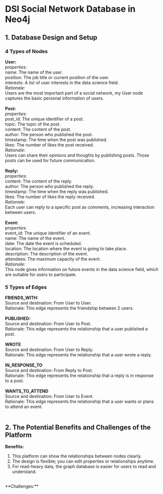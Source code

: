 # DSI Social Network Database in Neo4j

## 1. Database Design and Setup
### 4 Types of Nodes
**User:** <br>
*properties:* <br>
name: The name of the user. <br>
position: The job title or current position of the user. <br>
interests: A list of user interests in the data science field. <br>
*Rationale:*  <br>
Users are the most important part of a social network, my User node captures the basic personal information of users. <br>
<br>
**Post:** <br>
*properties:* <br>
post_id: The unique identifier of a post. <br>
topic: The topic of the post. <br>
content: The content of the post. <br>
author: The person who published the post. <br>
timestamp: The time when the post was published. <br>
likes: The number of likes the post received. <br>
*Rationale:* <br>
Users can share their opinions and thoughts by publishing posts. Those posts can be used for future communication. <br>
<br>
**Reply:** <br>
*properties:* <br>
content: The content of the reply. <br>
author: The person who published the reply. <br>
timestamp: The time when the reply was published. <br>
likes: The number of likes the reply received. <br>
*Rationale:* <br>
Each user can reply to a specific post as comments, increasing interaction between users. <br>
<br>
**Event:** <br>
*properties:* <br>
event_id: The unique identifier of an event. <br>
name: The name of the event. <br>
date: The date the event is scheduled. <br>
location: The location where the event is going to take place. <br>
description: The description of the event. <br>
attendees: The maximum capacity of the event. <br>
*Rationale:* <br>
This node gives information on future events in the data science field, which are suitable for users to participate. <br>

### 5 Types of Edges
**FRIENDS_WITH:** <BR>
Source and destination: From User to User. <br>
Rationale: This edge represents the friendship between 2 users. <br>
<br>
**PUBLISHED:** <br>
Source and destination: From User to Post. <br>
Rationale: This edge represents the relationship that a user published a post. <br> 
<br>
**WROTE** <br>
Source and destination: From User to Reply. <br>
Rationale: This edge represents the relationship that a user wrote a reply. <br>
<br>
**IN_RESPONSE_TO** <br>
Source and destination: From Reply to Post. <br>
Rationale: This edge represents the relationship that a reply is in response to a post. <br>
<br>
**WANTS_TO_ATTEND** <br>
Source and destination: From User to Event. <br>
Rationale: This edge represents the relationship that a user wants or plans to attend an event. <br>
<br>

## 2. The Potential Benefits and Challenges of the Platform
**Benefits:** <br>
1. This platform can show the relationships between nodes clearly. 
2. The design is flexible; you can edit properties or relationships anytime.
3. For read-heavy data, the graph database is easier for users to read and understand.
<br>
**Challenges:** <br>











